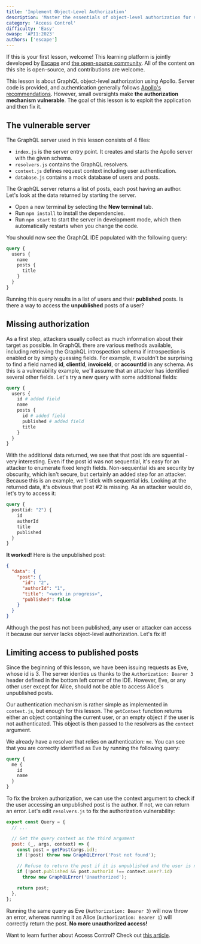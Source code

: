 ```yaml
---
title: 'Implement Object-Level Authorization'
description: 'Master the essentials of object-level authorization for secure data access and improved application security.'
category: 'Access Control'
difficulty: 'Easy'
owasp: 'API1:2023'
authors: ['escape']
---
```


If this is your first lesson, welcome! This learning platform is jointly developed by [Escape](https://escape.tech/) and [the open-source community](https://github.com/Escape-Technologies/graphql-security-academy). All of the content on this site is open-source, and contributions are welcome.

This lesson is about GraphQL object-level authorization using Apollo. Server code is provided, and authentication generally follows [Apollo's recommendations](https://www.apollographql.com/docs/apollo-server/security/authentication/). However, small oversights make **the authorization mechanism vulnerable**. The goal of this lesson is to exploit the application and then fix it.

## The vulnerable server

The GraphQL server used in this lesson consists of 4 files:

- `index.js` is the server entry point. It creates and starts the Apollo server with the given schema.
- `resolvers.js` contains the GraphQL resolvers.
- `context.js` defines request context including user authentication.
- `database.js` contains a mock database of users and posts.

The GraphQL server returns a list of posts, each post having an author. Let's look at the data returned by starting the server.

- Open a new terminal by selecting the **New terminal** tab.
- Run `npm install` to install the dependencies.
- Run `npm start` to start the server in development mode, which then automatically restarts when you change the code.

You should now see the GraphQL IDE populated with the following query:

```graphql
query {
  users {
    name
    posts {
      title
    }
  }
}
```

Running this query results in a list of users and their **published** posts. Is there a way to access the **unpublished** posts of a user?

## Missing authorization

As a first step, attackers usually collect as much information about their target as possible. In GraphQL there are various methods available, including retrieving the GraphQL introspection schema if introspection is enabled or by simply guessing fields. For example, it wouldn't be surprising to find a field named **id**, **clientId**, **invoiceId**, or **accountId** in any schema. As this is a vulnerability example, we'll assume that an attacker has identified several other fields.  Let's try a new query with some additional fields:

```graphql
query {
  users {
    id # added field
    name
    posts {
      id # added field
      published # added field
      title
    }
  }
}
```

With the additional data returned, we see that that post ids are squential - very interesting. Even if the post id was not sequential, it's easy for an attacker to enumerate fixed length fields. Non-sequential ids are security by obscurity, which isn't secure, but certainly an added step for an attacker. Because this is an example, we'll stick with sequential ids. Looking at the returned data, it's obvious that post #2 is missing. As an attacker would do, let's try to access it:

```graphql
query {
  post(id: "2") {
    id
    authorId
    title
    published
  }
}
```

**It worked!** Here is the unpublished post:

```json
{
  "data": {
    "post": {
      "id": "2",
      "authorId": "1",
      "title": "<work in progress>",
      "published": false
    }
  }
}
```

Although the post has not been published, any user or attacker can access it because our server lacks object-level authorization. Let's fix it!

## Limiting access to published posts

Since the beginning of this lesson, we have been issuing requests as Eve, whose id is 3. The server identies us thanks to the `Authorization: Bearer 3` header defined in the bottom left corner of the IDE. However, Eve, or any other user except for Alice, should not be able to access Alice's unpublished posts.

Our authentication mechanism is rather simple as implemented in `context.js`, but enough for this lesson. The `getContext` function returns either an object containing the current user, or an empty object if the user is not authenticated. This object is then passed to the resolvers as the `context` argument.

We already have a resolver that relies on authentication: `me`. You can see that you are correctly identified as Eve by running the following query:

```graphql
query {
  me {
    id
    name
  }
}
```

To fix the broken authorization, we can use the context argument to check if the user accessing an unpublished post is the author. If not, we can return an error. Let's edit `resolvers.js` to fix the authorization vulnerability:

```js
export const Query = {
  // ...

  // Get the query context as the third argument
  post: (_, args, context) => {
    const post = getPost(args.id);
    if (!post) throw new GraphQLError('Post not found');

    // Refuse to return the post if it is unpublished and the user is not its author
    if (!post.published && post.authorId !== context.user?.id)
      throw new GraphQLError('Unauthorized');

    return post;
  },
};
```

Running the same query as Eve (`Authorization: Bearer 3`) will now throw an error, whereas running it as Alice (`Authorization: Bearer 1`) will correctly return the post. **No more unauthorized access!**

Want to learn further about Access Control? Check out [this article](https://escape.tech/blog/authentication-authorization-access-control/).

